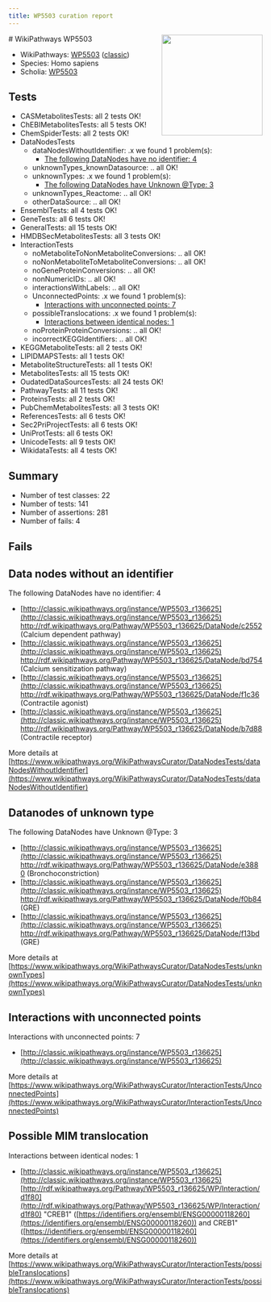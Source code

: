 ```yaml
---
title: WP5503 curation report
---
```


<img style="float: right; width: 200px" src="https://upload.wikimedia.org/wikipedia/commons/thumb/8/83/Wplogo_with_text_500.png/640px-Wplogo_with_text_500.png" />
# WikiPathways WP5503

* WikiPathways: [WP5503](https://wikipathways.org/pathways/WP5503) ([classic](https://classic.wikipathways.org/instance/WP5503))
* Species: Homo sapiens
* Scholia: [WP5503](https://scholia.toolforge.org/wikipathways/WP5503)
## Tests
* CASMetabolitesTests: all 2 tests OK!
* ChEBIMetabolitesTests: all 5 tests OK!
* ChemSpiderTests: all 2 tests OK!
* DataNodesTests
    * dataNodesWithoutIdentifier: .x we found 1 problem(s):
        * [The following DataNodes have no identifier: 4](#d2d32fa3)
    * unknownTypes_knownDatasource: .. all OK!
    * unknownTypes: .x we found 1 problem(s):
        * [The following DataNodes have Unknown @Type: 3](#839973e1)
    * unknownTypes_Reactome: .. all OK!
    * otherDataSource: .. all OK!
* EnsemblTests: all 4 tests OK!
* GeneTests: all 6 tests OK!
* GeneralTests: all 15 tests OK!
* HMDBSecMetabolitesTests: all 3 tests OK!
* InteractionTests
    * noMetaboliteToNonMetaboliteConversions: .. all OK!
    * noNonMetaboliteToMetaboliteConversions: .. all OK!
    * noGeneProteinConversions: .. all OK!
    * nonNumericIDs: .. all OK!
    * interactionsWithLabels: .. all OK!
    * UnconnectedPoints: .x we found 1 problem(s):
        * [Interactions with unconnected points: 7](#35a61adf)
    * possibleTranslocations: .x we found 1 problem(s):
        * [Interactions between identical nodes: 1](#1c118206)
    * noProteinProteinConversions: .. all OK!
    * incorrectKEGGIdentifiers: .. all OK!
* KEGGMetaboliteTests: all 2 tests OK!
* LIPIDMAPSTests: all 1 tests OK!
* MetaboliteStructureTests: all 1 tests OK!
* MetabolitesTests: all 15 tests OK!
* OudatedDataSourcesTests: all 24 tests OK!
* PathwayTests: all 11 tests OK!
* ProteinsTests: all 2 tests OK!
* PubChemMetabolitesTests: all 3 tests OK!
* ReferencesTests: all 6 tests OK!
* Sec2PriProjectTests: all 6 tests OK!
* UniProtTests: all 6 tests OK!
* UnicodeTests: all 9 tests OK!
* WikidataTests: all 4 tests OK!


## Summary

* Number of test classes: 22
* Number of tests: 141
* Number of assertions: 281
* Number of fails: 4

## Fails

<a name="d2d32fa3" />

## Data nodes without an identifier

The following DataNodes have no identifier: 4

* [http://classic.wikipathways.org/instance/WP5503_r136625](http://classic.wikipathways.org/instance/WP5503_r136625) http://rdf.wikipathways.org/Pathway/WP5503_r136625/DataNode/c2552 (Calcium
dependent
pathway)
* [http://classic.wikipathways.org/instance/WP5503_r136625](http://classic.wikipathways.org/instance/WP5503_r136625) http://rdf.wikipathways.org/Pathway/WP5503_r136625/DataNode/bd754 (Calcium
sensitization
pathway)
* [http://classic.wikipathways.org/instance/WP5503_r136625](http://classic.wikipathways.org/instance/WP5503_r136625) http://rdf.wikipathways.org/Pathway/WP5503_r136625/DataNode/f1c36 (Contractile
agonist)
* [http://classic.wikipathways.org/instance/WP5503_r136625](http://classic.wikipathways.org/instance/WP5503_r136625) http://rdf.wikipathways.org/Pathway/WP5503_r136625/DataNode/b7d88 (Contractile
receptor)


More details at [https://www.wikipathways.org/WikiPathwaysCurator/DataNodesTests/dataNodesWithoutIdentifier](https://www.wikipathways.org/WikiPathwaysCurator/DataNodesTests/dataNodesWithoutIdentifier)

<a name="839973e1" />

## Datanodes of unknown type

The following DataNodes have Unknown @Type: 3

* [http://classic.wikipathways.org/instance/WP5503_r136625](http://classic.wikipathways.org/instance/WP5503_r136625) http://rdf.wikipathways.org/Pathway/WP5503_r136625/DataNode/e3880 (Bronchoconstriction)
* [http://classic.wikipathways.org/instance/WP5503_r136625](http://classic.wikipathways.org/instance/WP5503_r136625) http://rdf.wikipathways.org/Pathway/WP5503_r136625/DataNode/f0b84 (GRE)
* [http://classic.wikipathways.org/instance/WP5503_r136625](http://classic.wikipathways.org/instance/WP5503_r136625) http://rdf.wikipathways.org/Pathway/WP5503_r136625/DataNode/f13bd (GRE)


More details at [https://www.wikipathways.org/WikiPathwaysCurator/DataNodesTests/unknownTypes](https://www.wikipathways.org/WikiPathwaysCurator/DataNodesTests/unknownTypes)

<a name="35a61adf" />

## Interactions with unconnected points

Interactions with unconnected points: 7

* [http://classic.wikipathways.org/instance/WP5503_r136625](http://classic.wikipathways.org/instance/WP5503_r136625)


More details at [https://www.wikipathways.org/WikiPathwaysCurator/InteractionTests/UnconnectedPoints](https://www.wikipathways.org/WikiPathwaysCurator/InteractionTests/UnconnectedPoints)

<a name="1c118206" />

## Possible MIM translocation

Interactions between identical nodes: 1

* [http://classic.wikipathways.org/instance/WP5503_r136625](http://classic.wikipathways.org/instance/WP5503_r136625) [http://rdf.wikipathways.org/Pathway/WP5503_r136625/WP/Interaction/d1f80](http://rdf.wikipathways.org/Pathway/WP5503_r136625/WP/Interaction/d1f80) "CREB1" ([https://identifiers.org/ensembl/ENSG00000118260](https://identifiers.org/ensembl/ENSG00000118260)) and 
CREB1" ([https://identifiers.org/ensembl/ENSG00000118260](https://identifiers.org/ensembl/ENSG00000118260))


More details at [https://www.wikipathways.org/WikiPathwaysCurator/InteractionTests/possibleTranslocations](https://www.wikipathways.org/WikiPathwaysCurator/InteractionTests/possibleTranslocations)

